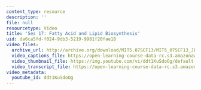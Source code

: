 ```yaml
---
content_type: resource
description: ''
file: null
resourcetype: Video
title: 'Ses 17: Fatty Acid and Lipid Biosynthesis'
uid: da6ca5fd-f024-9db3-5219-9981f20fae18
video_files:
  archive_url: http://archive.org/download/MIT5.07SCF13/MIT5_07SCF13_JE-Ses17_300k.mp4
  video_captions_file: https://open-learning-course-data-rc.s3.amazonaws.com/5-07sc-biological-chemistry-i-fall-2013/3a79bd0165a85ae4abe54d4470a0c3c8_ddt1KuSdoOg.vtt
  video_thumbnail_file: https://img.youtube.com/vi/ddt1KuSdoOg/default.jpg
  video_transcript_file: https://open-learning-course-data-rc.s3.amazonaws.com/5-07sc-biological-chemistry-i-fall-2013/81c54679239b1d7cb6db8c457450d98a_ddt1KuSdoOg.pdf
video_metadata:
  youtube_id: ddt1KuSdoOg
---
```

